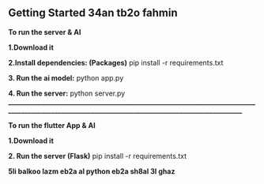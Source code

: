 ## Getting Started 34an tb2o fahmin

**To run the server & AI**

**1.Download it**

**2.Install dependencies: (Packages)**
   pip install -r requirements.txt
   
**3. Run the ai model:**
   python app.py

**4. Run the server:**
   python server.py
**__________________________________________________________________________________________________________________________________________________**

**To run the flutter App & AI**

**1.Download it**

**2. Run the server (Flask)**
   pip install -r requirements.txt
   

**5li balkoo lazm eb2a al python eb2a sh8al 3l ghaz**
